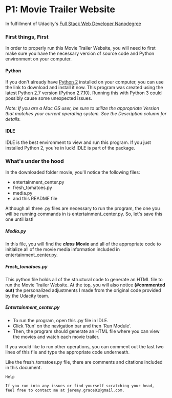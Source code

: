 # P1: Movie Trailer Website
In fulfillment of Udacity's [Full Stack Web Developer Nanodegree](https://www.udacity.com/course/full-stack-web-developer-nanodegree--nd004)

### First things, First

In order to properly run this Movie Trailer Website, you will need to first make sure you have the necessary version of source code and Python environment on your computer.

#### Python

If you don't already have [Python 2](https://www.python.org/downloads/release/python-2710) installed on your computer, you can use the link to download and install it now. This program was created using the latest Python 2.7 version (Python 2.7.10). Running this with Python 3 could possibly cause some unexpected issues.

*Note: If you are a Mac OS user, be sure to utilize the appropriate Version that matches your current operating system. See the Description column for details.* 

#### IDLE

IDLE is the best environment to view and run this program. If you just installed Python 2, you're in luck! IDLE is part of the package. 



### What's under the hood

In the downloaded folder movie, you'll notice the following files:

* entertainment_center.py
* fresh_tomatoes.py
* media.py
* and this README file

Although all three .py files are necessary to run the program, the one you will be running commands in is entertainment_center.py. So, let's save this one until last!

##### Media.py

In this file, you will find the **_class_** __Movie__ and all of the appropriate code to initialize all of the movie media information included in entertainment_center.py. 

##### Fresh_tomatoes.py

This python file holds all of the structural code to generate an HTML file to run the Movie Trailer Website. At the top, you will also notice **(#commented out)** the personalized adjustments I made from the original code provided by the Udacity team.

   
##### Entertainment_center.py

* To run the program, open this .py file in IDLE.
* Click 'Run' on the navigation bar and then 'Run Module'.
* Then, the program should generate an HTML file where you can view the movies and watch each movie trailer.

If you would like to run other operations, you can comment out the last two lines of this file and type the appropriate code underneath.

Like the fresh_tomatoes.py file, there are comments and citations included in this document.

`Help`

```
If you run into any issues or find yourself scratching your head, 
feel free to contact me at jeremy.grace01@gmail.com. 
```

